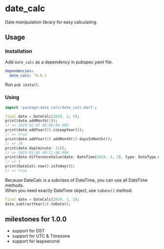 # date_calc

Date manipulation library for easy calculating.

## Usage

### Installation

Add `date_calc` as a dependency in pubspec.yaml file.

```yaml
dependencies:
  date_calc: ^0.0.1
```

Run `pub install`.

### Using

```dart
import 'package:date_calc/date_calc.dart';

final date = DateCalc(2019, 1, 5);
print(date.addMonth(1));
// => 2019-02-05 00:00:00.000
print(date.addYear(1).isLeapYear());
// => true
print(date.addYear(1).addMonth(1).daysInMonth());
// => 29
print(date.dup(minute: 11));
// => 2019-01-05 00:11:00.000
print(date.differenceValue(date: DateTime(2019, 3, 3), type: DateType.month));
// => 1
print(DateCalc.now().isToday());
// => true
```

Because DateCalc is a subclass of DateTime, you can use all DateTime methods.  
When you need exactly DateTime object, use `toDate()` method.

```dart
final date = DateCalc(2019, 1, 5);
date.subtractYear(1).toDate();
```

## milestones for 1.0.0

- support for DST
- support for UTC & Timezone
- support for leapsecond
